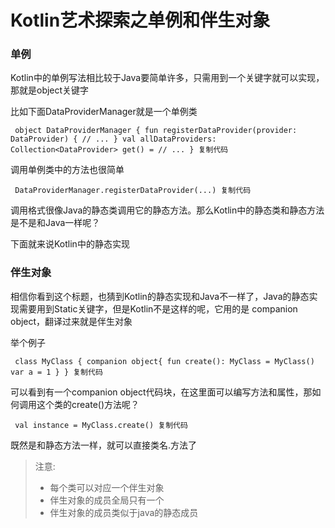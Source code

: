# Kotlin艺术探索之单例和伴生对象 #

### 单例 ###

Kotlin中的单例写法相比较于Java要简单许多，只需用到一个关键字就可以实现，那就是object关键字

比如下面DataProviderManager就是一个单例类

` object DataProviderManager { fun registerDataProvider(provider: DataProvider) { // ... } val allDataProviders: Collection<DataProvider> get() = // ... } 复制代码`

调用单例类中的方法也很简单

` DataProviderManager.registerDataProvider(...) 复制代码`

调用格式很像Java的静态类调用它的静态方法。那么Kotlin中的静态类和静态方法是不是和Java一样呢？

下面就来说Kotlin中的静态实现

### 伴生对象 ###

相信你看到这个标题，也猜到Kotlin的静态实现和Java不一样了，Java的静态实现需要用到Static关键字，但是Kotlin不是这样的呢，它用的是 companion object，翻译过来就是伴生对象

举个例子

` class MyClass { companion object{ fun create(): MyClass = MyClass() var a = 1 } } 复制代码`

可以看到有一个companion object代码块，在这里面可以编写方法和属性，那如何调用这个类的create()方法呢？

` val instance = MyClass.create() 复制代码`

既然是和静态方法一样，就可以直接类名.方法了

> 
> 
> 
> 注意:
> 
> 
> 
> * 每个类可以对应一个伴生对象
> * 伴生对象的成员全局只有一个
> * 伴生对象的成员类似于java的静态成员
> 
> 
>
